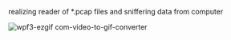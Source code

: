  realizing reader of *.pcap files and sniffering data from computer

![wpf3-ezgif com-video-to-gif-converter](https://github.com/sonne118/pcap_app/assets/66416341/3dd85b2e-1264-40ab-a180-60fbd982f6ba)
